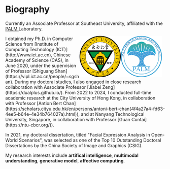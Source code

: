 # Biography

Currently an Associate Professor at Southeast University, affiliated with the [PALM ](https://palm.seu.edu.cn/application.html) Laboratory.

<a href="http://palm.seu.edu.cn/home.html">
<img src="/images/PALMLogo.png" alt="PALM" width="130px" height="130px" style="float: right; margin-right:10px;"> 
</a>

<a href="https://www.seu.edu.cn/">
    <img src="/images/SEU.jpeg" alt="东南大学" width="130px" height="130px" style="float: right;">
</a>
I obtained my Ph.D. in Computer Science from [Institute of Computing Technology (ICT)](http://www.ict.ac.cn), Chinese Academy of Science (CAS), in June 2020, under the supervision of Professor [Shiguang Shan](https://vipl.ict.ac.cn/people/~sgshan). During my doctoral studies, I also engaged in close research collaboration with Associate Professor [Jiabei Zeng](https://dualplus.github.io/). From 2022 to 2024, I conducted full-time academic research at the City University of Hong Kong, in collaboration with Professor [Antion Bert Chan](https://scholars.cityu.edu.hk/en/persons/antoni-bert-chan(4f4a27a4-fd63-4ee5-b64e-4e34b764027a).html)), and at Nanyang Technological University, Singapore, in collaboration with Professor  [Guan Cuntai](https://ntu-cbcr.org/)).

In 2021, my doctoral dissertation, titled "Facial Expression Analysis in Open-World Scenarios", was selected as one of the Top 10 Outstanding Doctoral Dissertations by the China Society of Image and Graphics (CSIG).

My research interests include **artifical intelligence**, **multimodal understanding**, **generative model**, **affective computing**.
